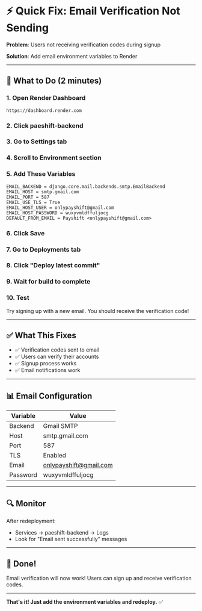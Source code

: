# ⚡ Quick Fix: Email Verification Not Sending

**Problem**: Users not receiving verification codes during signup

**Solution**: Add email environment variables to Render

---

## 🚀 What to Do (2 minutes)

### **1. Open Render Dashboard**
```
https://dashboard.render.com
```

### **2. Click paeshift-backend**

### **3. Go to Settings tab**

### **4. Scroll to Environment section**

### **5. Add These Variables**

```
EMAIL_BACKEND = django.core.mail.backends.smtp.EmailBackend
EMAIL_HOST = smtp.gmail.com
EMAIL_PORT = 587
EMAIL_USE_TLS = True
EMAIL_HOST_USER = onlypayshift@gmail.com
EMAIL_HOST_PASSWORD = wuxyvmldffuljocg
DEFAULT_FROM_EMAIL = Payshift <onlypayshift@gmail.com>
```

### **6. Click Save**

### **7. Go to Deployments tab**

### **8. Click "Deploy latest commit"**

### **9. Wait for build to complete**

### **10. Test**

Try signing up with a new email. You should receive the verification code!

---

## ✅ What This Fixes

- ✅ Verification codes sent to email
- ✅ Users can verify their accounts
- ✅ Signup process works
- ✅ Email notifications work

---

## 📊 Email Configuration

| Variable | Value |
|----------|-------|
| Backend | Gmail SMTP |
| Host | smtp.gmail.com |
| Port | 587 |
| TLS | Enabled |
| Email | onlypayshift@gmail.com |
| Password | wuxyvmldffuljocg |

---

## 🔍 Monitor

After redeployment:
- Services → paeshift-backend → Logs
- Look for "Email sent successfully" messages

---

## 🎉 Done!

Email verification will now work! Users can sign up and receive verification codes.

---

**That's it! Just add the environment variables and redeploy.** ✅

